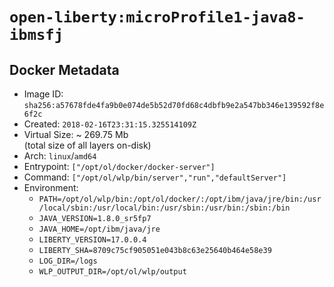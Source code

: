 # `open-liberty:microProfile1-java8-ibmsfj`

## Docker Metadata

- Image ID: `sha256:a57678fde4fa9b0e074de5b52d70fd68c4dbfb9e2a547bb346e139592f8e6f2c`
- Created: `2018-02-16T23:31:15.325514109Z`
- Virtual Size: ~ 269.75 Mb  
  (total size of all layers on-disk)
- Arch: `linux`/`amd64`
- Entrypoint: `["/opt/ol/docker/docker-server"]`
- Command: `["/opt/ol/wlp/bin/server","run","defaultServer"]`
- Environment:
  - `PATH=/opt/ol/wlp/bin:/opt/ol/docker/:/opt/ibm/java/jre/bin:/usr/local/sbin:/usr/local/bin:/usr/sbin:/usr/bin:/sbin:/bin`
  - `JAVA_VERSION=1.8.0_sr5fp7`
  - `JAVA_HOME=/opt/ibm/java/jre`
  - `LIBERTY_VERSION=17.0.0.4`
  - `LIBERTY_SHA=8709c75cf905051e043b8c63e25640b464e58e39`
  - `LOG_DIR=/logs`
  - `WLP_OUTPUT_DIR=/opt/ol/wlp/output`
